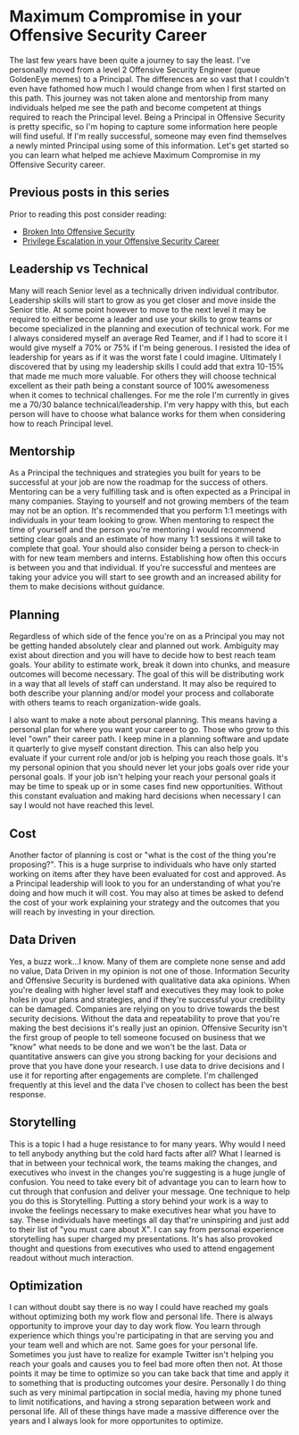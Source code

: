 # Maximum Compromise in your Offensive Security Career

The last few years have been quite a journey to say the least. I've personally moved from a level 2 Offensive Security Engineer (queue GoldenEye memes) to a Principal. The differences are so vast that I couldn't even have fathomed how much I would change from when I first started on this path. This journey was not taken alone and mentorship from many individuals helped me see the path and become competent at things required to reach the Principal level. Being a Principal in Offensive Security is pretty specific, so I'm hoping to capture some information here people will find useful. If I'm really successful, someone may even find themselves a newly minted Principal using some of this information. Let's get started so you can learn what helped me achieve Maximum Compromise in my Offensive Security career.

## Previous posts in this series

Prior to reading this post consider reading:
* [Broken Into Offensive Security](https://github.com/sneakerhax/Posts/blob/main/posts/Broken_into_Offensive_Security.md)
* [Privilege Escalation in your Offensive Security Career](https://github.com/sneakerhax/Posts/blob/main/posts/Privilege_Escalation_in_your_offensive_security_career.md)

## Leadership vs Technical

Many will reach Senior level as a technically driven individual contributor. Leadership skills will start to grow as you get closer and move inside the Senior title. At some point however to move to the next level it may be required to either become a leader and use your skills to grow teams or become specialized in the planning and execution of technical work. For me I always considered myself an average Red Teamer, and if I had to score it I would give myself a 70% or 75% if I'm being generous. I resisted the idea of leadership for years as if it was the worst fate I could imagine. Ultimately I discovered that by using my leadership skills I could add that extra 10-15% that made me much more valuable. For others they will choose technical excellent as their path being a constant source of 100% awesomeness when it comes to technical challenges. For me the role I'm currently in gives me a 70/30 balance technical/leadership. I'm very happy with this, but each person will have to choose what balance works for them when considering how to reach Principal level.

## Mentorship

As a Principal the techniques and strategies you built for years to be successful at your job are now the roadmap for the success of others. Mentoring can be a very fulfilling task and is often expected as a Principal in many companies. Staying to yourself and not growing members of the team may not be an option. It's recommended that you perform 1:1 meetings with individuals in your team looking to grow. When mentoring to respect the time of yourself and the person you're mentoring I would recommend setting clear goals and an estimate of how many 1:1 sessions it will take to complete that goal. Your should also consider being a person to check-in with for new team members and interns. Establishing how often this occurs is between you and that individual. If you're successful and mentees are taking your advice you will start to see growth and an increased ability for them to make decisions without guidance.

## Planning

Regardless of which side of the fence you're on as a Principal you may not be getting handed absolutely clear and planned out work. Ambiguity may exist about direction and you will have to decide how to best reach team goals. Your ability to estimate work, break it down into chunks, and measure outcomes will become necessary. The goal of this will be distributing work in a way that all levels of staff can understand. It may also be required to both describe your planning and/or model your process and collaborate with others teams to reach organization-wide goals.

I also want to make a note about personal planning. This means having a personal plan for where you want your career to go. Those who grow to this level "own" their career path. I keep mine in a planning software and update it quarterly to give myself constant direction. This can also help you evaluate if your current role and/or job is helping you reach those goals. It's my personal opinion that you should never let your jobs goals over ride your personal goals. If your job isn't helping your reach your personal goals it may be time to speak up or in some cases find new opportunities. Without this constant evaluation and making hard decisions when necessary I can say I would not have reached this level.

## Cost

Another factor of planning is cost or "what is the cost of the thing you're proposing?". This is a huge surprise to individuals who have only started working on items after they have been evaluated for cost and approved. As a Principal leadership will look to you for an understanding of what you're doing and how much it will cost. You may also at times be asked to defend the cost of your work explaining your strategy and the outcomes that you will reach by investing in your direction.

## Data Driven

Yes, a buzz work...I know. Many of them are complete none sense and add no value, Data Driven in my opinion is not one of those. Information Security and Offensive Security is burdened with qualitative data aka opinions. When you're dealing with higher level staff and executives they may look to poke holes in your plans and strategies, and if they're successful your credibility can be damaged. Companies are relying on you to drive towards the best security decisions. Without the data and repeatability to prove that you're making the best decisions it's really just an opinion. Offensive Security isn't the first group of people to tell someone focused on business that we "know" what needs to be done and we won't be the last. Data or quantitative answers can give you strong backing for your decisions and prove that you have done your research. I use data to drive decisions and I use it for reporting after engagements are complete. I'm challenged frequently at this level and the data I've chosen to collect has been the best response.

## Storytelling

This is a topic I had a huge resistance to for many years. Why would I need to tell anybody anything but the cold hard facts after all? What I learned is that in between your technical work, the teams making the changes, and executives who invest in the changes you're suggesting is a huge jungle of confusion. You need to take every bit of advantage you can to learn how to cut through that confusion and deliver your message. One technique to help you do this is Storytelling. Putting a story behind your work is a way to invoke the feelings necessary to make executives hear what you have to say. These individuals have meetings all day that're uninspiring and just add to their list of "you must care about X". I can say from personal experience storytelling has super charged my presentations. It's has also provoked thought and questions from executives who used to attend engagement readout without much interaction. 

## Optimization

I can without doubt say there is no way I could have reached my goals without optimizing both my work flow and personal life. There is always opportunity to improve your day to day work flow. You learn through experience which things you're participating in that are serving you and your team well and which are not. Same goes for your personal life. Sometimes you just have to realize for example Twitter isn't helping you reach your goals and causes you to feel bad more often then not. At those points it may be time to optimize so you can take back that time and apply it to something that is producting outcomes your desire. Personally I do thing such as very minimal partipcation in social media, having my phone tuned to limit notifications, and having a strong separation between work and personal life. All of these things have made a massive difference over the years and I always look for more opportunites to optimize.

